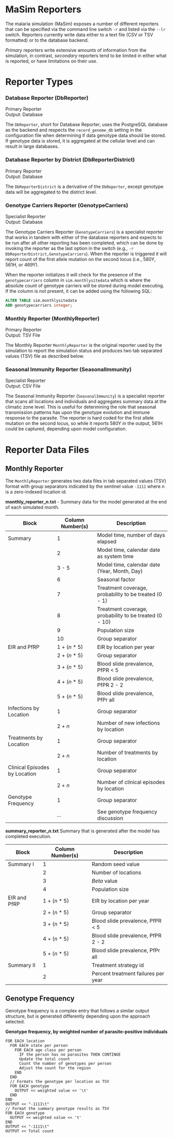 # MaSim Reporters

The malaria simulation (MaSim) exposes a number of different reporters that can be specified via the command line switch `-r` and listed via the `--lr` switch. Reporters currently write data either to a text file (CSV or TSV formatted) or to the database backend. 

*Primary* reporters write extensive amounts of information from the simulation, in contrast, *secondary* reporters tend to be limited in either what is reported, or have limitations on their use.  

# Reporter Types

### Database Reporter (DbReporter)
Primary Reporter \
Output: Database
 
The `DbReporter`, short for Database Reporter, uses the PostgreSQL database as the backend and respects the `record_genome_db` setting in the configuration file when determining if data genotype data should be stored. If genotype data is stored, it is aggregated at the cellular level and can result in large databases.

### Database Reporter by District (DbReporterDistrict)
Primary Reporter \
Output: Database

The `DbReporterDistrict` is a derivative of the `DbReporter`, except genotype data will be aggregated to the district level.

### Genotype Carriers Reporter (GenotypeCarriers)
Specialist Reporter \
Output: Database

The Genotype Carriers Reporter (`GenotypeCarriers`) is a specialist reporter that works in tandem with either of the database reporters and expects to be run after all other reporting has been completed, which can be done by invoking the reporter as the last option in the switch (e.g., `-r DbReporterDistrict,GenotypeCarriers`). When the reporter is triggered it will report count of the first allele mutation on the second locus (i.e., 580Y, 561H, or 469Y). 

When the reporter initializes it will check for the presence of the `genotypecarriers` column in `sim.monthlysitedata` which is where the absolute count of genotype carriers will be stored during model executing. If the column is not present, it can be added using the following SQL:

```SQL
ALTER TABLE sim.monthlysitedata
ADD genotypecarriers integer;
```

### Monthly Reporter (MonthlyReporter)
Primary Reporter \
Output: TSV File

The Monthly Reporter `MonthlyReporter` is the original reporter used by the simulation to report the simulation status and produces two tab separated values (TSV) file as described below.

### Seasonal Immunity Reporter (SeasonalImmunity)
Specialist Reporter \
Output: CSV File

The Seasonal Immunity Reporter (`SeasonalImmunity`) is a specialist reporter that scans all locations and individuals and aggregates summary data at the climatic zone level. This is useful for determining the role that seasonal transmission patterns has upon the genotype evolution and immune response to the parasite. The reporter is hard coded for the first allele mutation on the second locus, so while it reports 580Y in the output, 561H could be captured, depending upon model configuration.

# Reporter Data Files

## Monthly Reporter
The `MonthlyReporter` generates two data files in tab separated values (TSV) format with group separators indicated by the sentinel value `-1111` where *n* is a zero-indexed location id.

**monthly_reporter_*n*.txt** - Summary data for the model generated at the end of each simulated month.

| Block | Column Number(s) | Description |
| ---|--- | --- |
| Summary | 1 |  Model time, number of days elapsed |
| | 2 | Model time, calendar date as system time |
| | 3 - 5 | Model time, calendar date (Year, Month, Day) |
| | 6 | Seasonal factor |
| | 7 | Treatment coverage, probability to be treated (0 - 1) |
| | 8 | Treatment coverage, probability to be treated (0 - 10) |
| | 9 | Population size |
| | 10 | Group separator |
| EIR and PfRP | 1 + (*n* * 5) | EIR by location per year | 
| | 2 + (*n* * 5) | Group separator |
| | 3 + (*n* * 5) | Blood slide prevalence, PfPR < 5 |
| | 4 + (*n* * 5) | Blood slide prevalence, PfPR 2 - 2 | 
| | 5 + (*n* * 5) | Blood slide prevalence, PfPr all |
| Infections by Location | 1 | Group separator |
| | 2 + *n* | Number of new infections by location |
| Treatments by Location | 1 | Group separator |
| | 2 + *n* | Number of treatments by location |
| Clinical Episodes by Location | 1 | Group separator |
| | 2 + *n* | Number of clinical episodes by location |
| Genotype Frequency | 1 | Group separator |
| | *...* | See genotype frequency discussion

**summary_reporter_*n*.txt** Summary that is generated after the model has completed execution.

| Block | Column Number(s) | Description |
| --- | --- | --- |
| Summary I | 1 | Random seed value |
|  | 2 | Number of locations | 
|  | 3 | *Beta* value |
|  | 4 | Population size |
| EIR and PfRP | 1 + (*n* * 5) | EIR by location per year | 
| | 2 + (*n* * 5) | Group separator |
| | 3 + (*n* * 5) | Blood slide prevalence, PfPR < 5 |
| | 4 + (*n* * 5) | Blood slide prevalence, PfPR 2 - 2 | 
| | 5 + (*n* * 5) | Blood slide prevalence, PfPr all |
| Summary II | 1 | Treatment strategy id |
| | 2 | Percent treatment failures per year | 


## Genotype Frequency
Genotype frequency is a complex entry that follows a similar output structure, but is generated differently depending upon the approach selected.

**Genotype frequency, by weighted number of parasite-positive individuals**
```
FOR EACH location
  FOR EACH state per person
    FOR EACH age class per person
      IF the person has no parasites THEN CONTINUE
      Update the total count
      Count the number of genotypes per person
      Adjust the count for the region
    END
  END
  // Formats the genotype per location as TSV
  FOR EACH genotype
    OUTPUT << weighted value << '\t'
  END
END
OUTPUT << "-1111\t"
// Format the summary genotype results as TSV
FOR EACH genotype
  OUTPUT << weighted value << 't'
END
OUTPUT << "-1111\t"
OUTPUT << Total count
```
